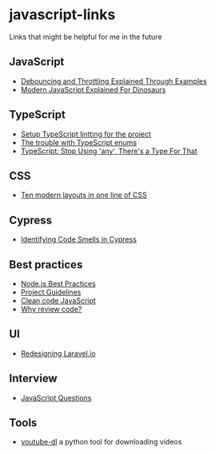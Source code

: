 # javascript-links

Links that might be helpful for me in the future

## JavaScript
- [Debouncing and Throttling Explained Through Examples](https://css-tricks.com/debouncing-throttling-explained-examples/)
- [Modern JavaScript Explained For Dinosaurs](https://medium.com/the-node-js-collection/modern-javascript-explained-for-dinosaurs-f695e9747b70)

## TypeScript

- [Setup TypeScript lintting for the project](https://github.com/typescript-eslint/typescript-eslint/blob/master/docs/getting-started/linting/README.md)
- [The trouble with TypeScript enums](https://thoughtbot.com/blog/the-trouble-with-typescript-enums)
- [TypeScript: Stop Using 'any', There's a Type For That](https://thoughtbot.com/blog/typescript-stop-using-any-there-s-a-type-for-that)

## CSS

- [Ten modern layouts in one line of CSS](https://web.dev/one-line-layouts/)

## Cypress

- [Identifying Code Smells in Cypress](https://codingitwrong.com/2020/10/09/identifying-code-smells-in-cypress.html)

## Best practices

- [Node.js Best Practices](https://github.com/goldbergyoni/nodebestpractices)
- [Project Guidelines](https://github.com/elsewhencode/project-guidelines)
- [Clean code JavaScript](https://github.com/ryanmcdermott/clean-code-javascript#table-of-contents)
- [Why review code?](https://sophiebits.com/2018/12/25/why-review-code.html)

## UI
- [Redesigning Laravel.io](https://medium.com/refactoring-ui/redesigning-laravel-io-c47ac495dff0)

## Interview

- [JavaScript Questions](https://github.com/lydiahallie/javascript-questions)

## Tools

- [youtube-dl](https://github.com/ytdl-org/youtube-dl) a python tool for downloading videos
